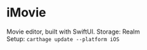 # iMovie

Movie editor, built with SwiftUI. Storage: Realm <br/>
Setup: `carthage update --platform iOS`

